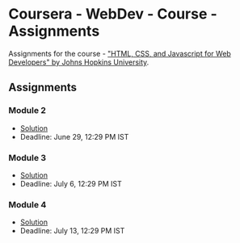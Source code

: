 # Coursera - WebDev - Course - Assignments

Assignments for the course - 
["HTML, CSS, and Javascript for Web Developers" by Johns Hopkins University](https://www.coursera.org/learn/html-css-javascript-for-web-developers).

## Assignments

### Module 2
* [Solution](https://kprakhar27.github.io/Coursera-WebDev-Course-Assignment/module2-solution/)
* Deadline: June 29, 12:29 PM IST

### Module 3
* [Solution](https://kprakhar27.github.io/Coursera-WebDev-Course-Assignment/module3-solution/)
* Deadline: July 6, 12:29 PM IST

### Module 4
* [Solution](https://kprakhar27.github.io/Coursera-WebDev-Course-Assignment/module4-solution/)
* Deadline: July 13, 12:29 PM IST